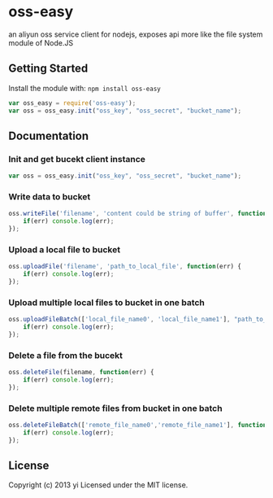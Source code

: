 # oss-easy

an aliyun oss service client for nodejs, exposes api more like the file system module of Node.JS

## Getting Started
Install the module with: `npm install oss-easy`

```javascript
var oss_easy = require('oss-easy');
var oss = oss_easy.init("oss_key", "oss_secret", "bucket_name");
```

## Documentation

### Init and get bucekt client instance
```javascript
var oss = oss_easy.init("oss_key", "oss_secret", "bucket_name");
```

### Write data to bucket
```javascript
oss.writeFile('filename', 'content could be string of buffer', function(err) {
    if(err) console.log(err);
});
```

### Upload a local file to bucket
```javascript
oss.uploadFile('filename', 'path_to_local_file', function(err) {
    if(err) console.log(err);
});
```

### Upload multiple local files to bucket in one batch
```javascript
oss.uploadFileBatch(['local_file_name0', 'local_file_name1'], "path_to_local_folder", function(err) {
    if(err) console.log(err);
});
```

### Delete a file from the bucekt
```javascript
oss.deleteFile(filename, function(err) {
    if(err) console.log(err);
});
```

### Delete multiple remote files from bucket in one batch
```javascript
oss.deleteFileBatch(['remote_file_name0','remote_file_name1'], function(err) {
    if(err) console.log(err);
});
```

## License
Copyright (c) 2013 yi
Licensed under the MIT license.
